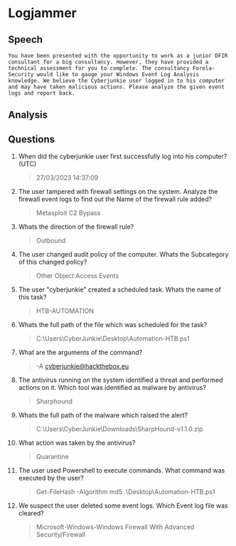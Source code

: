 # Logjammer

## Speech
```
You have been presented with the opportunity to work as a junior DFIR consultant for a big consultancy. However, they have provided a technical assessment for you to complete. The consultancy Forela-Security would like to gauge your Windows Event Log Analysis knowledge. We believe the Cyberjunkie user logged in to his computer and may have taken malicious actions. Please analyze the given event logs and report back.
```

## Analysis

## Questions
1. When did the cyberjunkie user first successfully log into his computer? (UTC)
    > 27/03/2023 14:37:09
2. The user tampered with firewall settings on the system. Analyze the firewall event logs to find out the Name of the firewall rule added?
    > Metasploit C2 Bypass
3. Whats the direction of the firewall rule?
    > Outbound
4. The user changed audit policy of the computer. Whats the Subcategory of this changed policy?
    > Other Object Access Events
5. The user "cyberjunkie" created a scheduled task. Whats the name of this task?
    > HTB-AUTOMATION
6. Whats the full path of the file which was scheduled for the task?
    > C:\Users\CyberJunkie\Desktop\Automation-HTB.ps1
7. What are the arguments of the command?
    > -A cyberjunkie@hackthebox.eu
8. The antivirus running on the system identified a threat and performed actions on it. Which tool was identified as malware by antivirus?
    > Sharphound
9. Whats the full path of the malware which raised the alert?
    > C:\Users\CyberJunkie\Downloads\SharpHound-v1.1.0.zip
10. What action was taken by the antivirus?
    > Quarantine
11. The user used Powershell to execute commands. What command was executed by the user?
    > Get-FileHash -Algorithm md5 .\Desktop\Automation-HTB.ps1
12. We suspect the user deleted some event logs. Which Event log file was cleared?
    > Microsoft-Windows-Windows Firewall With Advanced Security/Firewall